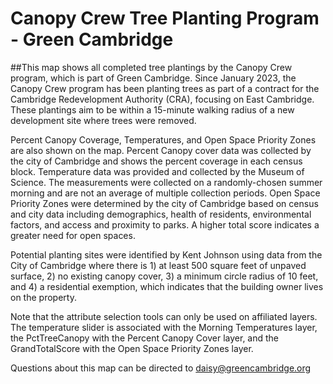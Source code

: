 # Canopy Crew Tree Planting Program - Green Cambridge

##This map shows all completed tree plantings by the Canopy Crew program, which is part of Green Cambridge. Since January 2023, the Canopy Crew program has been planting trees as part of a contract for the Cambridge Redevelopment Authority (CRA), focusing on East Cambridge. These plantings aim to be within a 15-minute walking radius of a new development site where trees were removed.

Percent Canopy Coverage, Temperatures, and Open Space Priority Zones are also shown on the map. Percent Canopy cover data was collected by the city of Cambridge and shows the percent coverage in each census block. Temperature data was provided and collected by the Museum of Science. The measurements were collected on a randomly-chosen summer morning and are not an average of multiple collection periods. Open Space Priority Zones were determined by the city of Cambridge based on census and city data including demographics, health of residents, environmental factors, and access and proximity to parks. A higher total score indicates a greater need for open spaces. 

Potential planting sites were identified by Kent Johnson using data from the City of Cambridge where there is 1) at least 500 square feet of unpaved surface, 2) no existing canopy cover, 3) a minimum circle radius of 10 feet, and 4) a residential exemption, which indicates that the building owner lives on the property. 

Note that the attribute selection tools can only be used on affiliated layers. The temperature slider is associated with the Morning Temperatures layer, the PctTreeCanopy with the Percent Canopy Cover layer, and the GrandTotalScore with the Open Space Priority Zones layer.

Questions about this map can be directed to daisy@greencambridge.org
